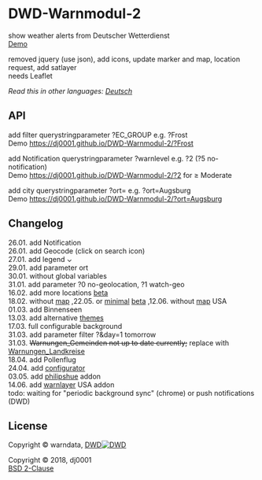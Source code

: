 # DWD-Warnmodul-2
show weather alerts from Deutscher Wetterdienst    
[Demo](https://dj0001.github.io/DWD-Warnmodul-2/)

removed jquery (use json), add icons, update marker and map, location request, add satlayer    
needs Leaflet

*Read this in other languages: [Deutsch](README.de.md)*

## API

add filter querystringparameter ?EC_GROUP e.g. ?Frost    
Demo https://dj0001.github.io/DWD-Warnmodul-2/?Frost    

add Notification querystringparameter ?warnlevel e.g. ?2 (?5 no-notification)    
Demo https://dj0001.github.io/DWD-Warnmodul-2/?2 for ≥ Moderate

add city querystringparameter ?ort=<city> e.g. ?ort=Augsburg    
Demo https://dj0001.github.io/DWD-Warnmodul-2/?ort=Augsburg    

## Changelog
26.01. add Notification    
26.01. add Geocode (click on search icon)    
27.01. add legend ⌄    
29.01. add parameter ort    
30.01. without global variables    
31.01. add parameter ?0 no-geolocation, ?1 watch-geo    
16.02. add more locations [beta](https://dj0001.github.io/DWD/new/index_multi.html)    
18.02. without [map](https://dj0001.github.io/DWD/new/index_womap.html) ,22.05. or [minimal](https://github.com/dj0001/DWD/blob/gh-pages/new/dwd.bat) [beta](https://dj0001.github.io/DWD/new/dwd.bat) ,12.06. without [map](https://dj0001.github.io/DWD/new/index_withoutmapUSA.html) USA    
01.03. add Binnenseen    
13.03. add alternative [themes](https://github.com/dj0001/DWD/tree/gh-pages/new/themes)    
17.03. full configurable background    
31.03. add parameter filter ?&day=1 tomorrow    
31.03. ~~Warnungen_Gemeinden not up to date currently;~~ replace with [Warnungen_Landkreise](https://dj0001.github.io/DWD-Warnmodul-2/?&lkr=1)    
18.04. add Pollenflug    
24.04. add [configurator](https://dj0001.github.io/DWD-Warnmodul-2/addons/config.html)    
03.05. add [philipshue](https://developers.meethue.com/content/dwd-warnmodul-addon) addon  
14.06. add [warnlayer](addons/noaa.js) USA addon  
todo: waiting for "periodic background sync" (chrome) or push notifications (DWD)

## License
Copyright © warndata, <a href="https://dwd.de/DE/leistungen/webmodul_warnungen/webmodul_warnungen.html">DWD<img src="https://www.dwd.de/SiteGlobals/StyleBundles/Bilder/favicon.ico?__blob=normal" alt="DWD" target="_dwd" /></a>    

Copyright © 2018, dj0001    
[BSD 2-Clause](https://opensource.org/licenses/BSD-2-Clause)
